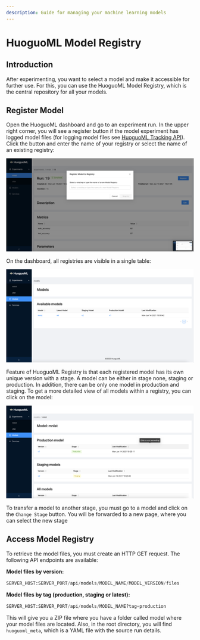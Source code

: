 ```yaml
---
description: Guide for managing your machine learning models
---
```


# HuoguoML Model Registry

## Introduction

After experimenting, you want to select a model and make it accessible for further use. For this, you can use the HuoguoML Model Registry, which is the central repository for all your models.

## Register Model

Open the HuoguoML dashboard and go to an experiment run. In the upper right corner, you will see a register button if the model experiment has logged model files \(for logging model files see [HuoguoML Tracking API](huoguoml-tracking-api.md#track-model-files)\). Click the button and enter the name of your registry or select the name of an existing registry:

![Register a model with the HuoguoML dashboard](../.gitbook/assets/screenshot-2021-06-16-at-10.52.26.png)

On the dashboard, all registries are visible in a single table:

![](../.gitbook/assets/model-view.png)

Feature of HuoguoML Registry is that each registered model has its own unique version with a stage. A model can be either in stage none, staging or production. In addition, there can be only one model in production and staging. To get a more detailed view of all models within a registry, you can click on the model:

![All models within a model registry](../.gitbook/assets/model-detail-view.png)

To transfer a model to another stage, you must go to a model and click on the `Change Stage` button. You will be forwarded to a new page, where you can select the new stage

## Access Model Registry

To retrieve the model files, you must create an HTTP GET request. The following API endpoints are available:

**Model files by version:**

```python
SERVER_HOST:SERVER_PORT/api/models/MODEL_NAME/MODEL_VERSION/files
```

**Model files by tag \(production, staging or latest\):**

```python
SERVER_HOST:SERVER_PORT/api/models/MODEL_NAME?tag=production
```

This will give you a ZIP file where you have a folder called model where your model files are located. Also, in the root directory, you will find `huoguoml_meta`, which is a YAML file with the source run details.
